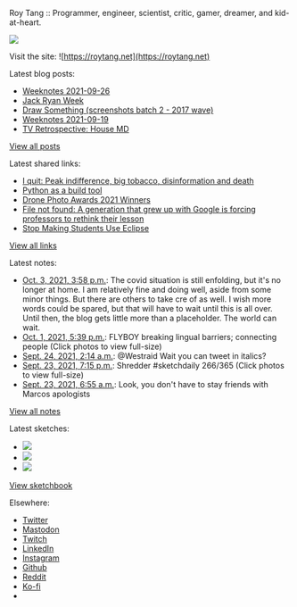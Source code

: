 Roy Tang :: Programmer, engineer, scientist, critic, gamer, dreamer, and kid-at-heart.

![](https://roytang.net/static/img/profile.jpg)

Visit the site: ![https://roytang.net](https://roytang.net)

Latest blog posts:

- [Weeknotes 2021-09-26](https://roytang.net/2021/09/weeknotes-2021-09-26/)
- [Jack Ryan Week](https://roytang.net/2021/09/jack-ryan-week/)
- [Draw Something (screenshots batch 2 - 2017 wave)](https://roytang.net/2021/09/draw-something-2/)
- [Weeknotes 2021-09-19](https://roytang.net/2021/09/weeknotes-2021-09-19/)
- [TV Retrospective: House MD](https://roytang.net/2021/09/house/)

[View all posts](https://roytang.net/blog)

Latest shared links:

- [I quit: Peak indifference, big tobacco, disinformation and death](https://roytang.net/2021/09/9eef5c61f68f4444b31d3cde214a5ec5/)
- [Python as a build tool](https://roytang.net/2021/09/python-as-a-build-tool/)
- [Drone Photo Awards 2021 Winners](https://roytang.net/2021/09/2b3b318814a7938d45953f856543a347/)
- [File not found: A generation that grew up with Google is forcing professors to rethink their lesson](https://roytang.net/2021/09/c505ac55fd30cc210adf29911cc9bc1f/)
- [Stop Making Students Use Eclipse](https://roytang.net/2021/09/stop-making-students-use-eclipse/)

[View all links](https://roytang.net/links)

Latest notes:

- [Oct. 3, 2021, 3:58 p.m.](https://roytang.net/2021/10/ad9c089d867d43574f51f149c71f5370/): The covid situation is still enfolding, but it&#x27;s no longer at home. I am relatively fine and doing well, aside from some minor things. But there are others to take cre of as well. I wish more words could be spared, but that will have to wait until this is all over. Until then, the blog gets little more than a placeholder. The world can wait.
- [Oct. 1, 2021, 5:39 p.m.](https://roytang.net/2021/10/1443873307120467969/): FLYBOY breaking lingual barriers; connecting people (Click photos to view full-size)
- [Sept. 24, 2021, 2:14 a.m.](https://roytang.net/2021/09/1441103717437095938/): @Westraid Wait you can tweet in italics?
- [Sept. 23, 2021, 7:15 p.m.](https://roytang.net/2021/09/1440998158142640139/): Shredder #sketchdaily 266/365 (Click photos to view full-size)
- [Sept. 23, 2021, 6:55 a.m.](https://roytang.net/2021/09/1440811984388194306/): Look, you don&#x27;t have to stay friends with Marcos apologists

[View all notes](https://roytang.net/notes)

Latest sketches:


- ![](https://roytang.net/media/cache/f7/bc/f7bc4f4a0fe9e9994ab03d6f7122ff2f.jpg)
- ![](https://roytang.net/media/cache/c0/26/c02693f247408f0daa87a77fdb125b74.jpg)
- ![](https://roytang.net/media/cache/ff/ec/ffecb535f8293eeb99e9821ce2b43754.jpg)

[View sketchbook](https://roytang.net/albums/sketchbook)


Elsewhere:

- [Twitter](https://twitter.com/roytang)
- [Mastodon](https://mastodon.technology/@roytang)
- [Twitch](https://twitch.tv/twitchyroy)
- [LinkedIn](https://www.linkedin.com/in/roytang)
- [Instagram](https://instagram.com/roytang0400)
- [Github](https://github.com/roytang)
- [Reddit](https://reddit.com/u/hungryroy)
- [Ko-fi](https://ko-fi.com/roytang)
- [](mailto:hello@roytang.net)